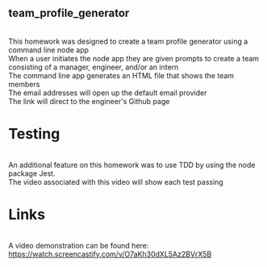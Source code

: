 ## team_profile_generator

<br>This homework was designed to create a team profile generator using a command line node app
<br>When a user initiates the node app they are given prompts to create a team consisting of a manager, engineer, and/or an intern
<br>The command line app generates an HTML file that shows the team members
<br>The email addresses will open up the default email provider
<br>The link will direct to the engineer's Github page

# Testing

<br>An additional feature on this homework was to use TDD by using the node package Jest.
<br>The video associated with this video will show each test passing

# Links
<br> A video demonstration can be found here: https://watch.screencastify.com/v/O7aKh30dXL5Az2BVrX5B
